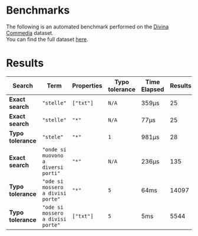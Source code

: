 
# Benchmarks

The following is an automated benchmark performed on the [Divina Commedia](https://en.wikipedia.org/wiki/Divina_Commedia) dataset. <br />
You can find the full dataset [here](https://github.com/nearform/lyra/blob/main/packages/benchmarks/dataset/divinaCommedia.json).

# Results


| Search             | Term                                  | Properties | Typo tolerance | Time Elapsed  | Results     |
|--------------------|---------------------------------------|------------|----------------|---------------|-------------|
| **Exact search**   | `"stelle"`                          | `["txt"]`| `N/A`        | 359μs | 25 |
| **Exact search**   | `"stelle"`                          | `"*"`    | `N/A`        | 77μs | 25 |
| **Typo tolerance** | `"stele"`                           | `"*"`    | `1`          | 981μs | 28 | 
| **Exact search**   | `"onde si muovono a diversi porti"` | `"*"`    | `N/A`        | 236μs | 135 | 
| **Typo tolerance** | `"ode si mossero a divisi porte"`   | `"*"`    | `5`          | 64ms | 14097 | 
| **Typo tolerance** | `"ode si mossero a divisi porte"`   | `["txt"]`| `5`          | 5ms | 5544 |


